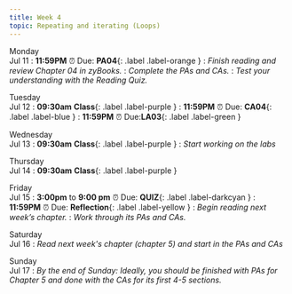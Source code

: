 ```yaml
---
title: Week 4
topic: Repeating and iterating (Loops)
---
```

Monday<br/>Jul 11
: **11:59PM** ⏰  Due: **PA04**{: .label .label-orange }
: _Finish reading and review Chapter 04 in zyBooks._
: _Complete the PAs and CAs._
: _Test your understanding with the Reading Quiz._

Tuesday<br/>Jul 12
: **09:30am** **Class**{: .label .label-purple }
: **11:59PM** ⏰  Due: **CA04**{: .label .label-blue }
: **11:59PM** ⏰  Due:**LA03**{: .label .label-green }

Wednesday<br/>Jul 13
: **09:30am** **Class**{: .label .label-purple }
: _Start working on the labs_

Thursday<br/>Jul 14
: **09:30am** **Class**{: .label .label-purple }

Friday<br/>Jul 15
: **3:00pm** to **9:00 pm** ⏰ Due: **QUIZ**{: .label .label-darkcyan }
: **11:59PM** ⏰ Due: **Reflection**{: .label .label-yellow }
: _Begin reading next week’s chapter._
: _Work through its PAs and CAs._

Saturday<br/>Jul 16
: _Read next week's chapter (chapter 5) and start in the PAs and CAs_

Sunday<br/>Jul 17
: _By the end of Sunday: Ideally, you should be finished with PAs for Chapter 5 and done with the CAs for its first 4-5 sections._

